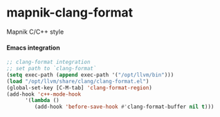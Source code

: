 # mapnik-clang-format
Mapnik C/C++ style 

#### Emacs integration
```lisp
;; clang-format integration
;; set path to `clang-format`
(setq exec-path (append exec-path '("/opt/llvm/bin")))
(load "/opt/llvm/share/clang/clang-format.el")
(global-set-key [C-M-tab] 'clang-format-region)
(add-hook 'c++-mode-hook
	  '(lambda ()
	     (add-hook 'before-save-hook #'clang-format-buffer nil t)))
```
